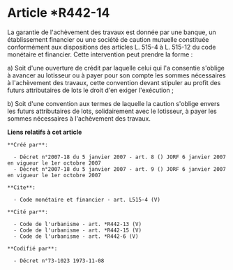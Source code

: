 # Article *R442-14

La garantie de l'achèvement des travaux est donnée par une banque, un établissement financier ou une société de caution
mutuelle constituée conformément aux dispositions des articles L. 515-4 à L. 515-12 du code monétaire et financier. Cette
intervention peut prendre la forme : 

a) Soit d'une ouverture de crédit par laquelle celui qui l'a consentie s'oblige à avancer au lotisseur ou à payer pour son
compte les sommes nécessaires à l'achèvement des travaux, cette convention devant stipuler au profit des futurs attributaires
de lots le droit d'en exiger l'exécution ; 

b) Soit d'une convention aux termes de laquelle la caution s'oblige envers les futurs attributaires de lots, solidairement
avec le lotisseur, à payer les sommes nécessaires à l'achèvement des travaux.

**Liens relatifs à cet article**

	**Créé par**:

	  - Décret n°2007-18 du 5 janvier 2007 - art. 8 () JORF 6 janvier 2007 en vigueur le 1er octobre 2007
	  - Décret n°2007-18 du 5 janvier 2007 - art. 9 () JORF 6 janvier 2007 en vigueur le 1er octobre 2007

	**Cite**:

	  - Code monétaire et financier - art. L515-4 (V)

	**Cité par**:

	  - Code de l'urbanisme - art. *R442-13 (V)
	  - Code de l'urbanisme - art. *R442-15 (V)
	  - Code de l'urbanisme - art. *R442-6 (V)

	**Codifié par**:

	  - Décret n°73-1023 1973-11-08
